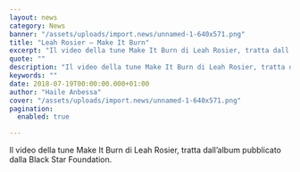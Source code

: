 ```yaml
---
layout: news
category: News
banner: "/assets/uploads/import.news/unnamed-1-640x571.png"
title: "Leah Rosier – Make It Burn"
excerpt: "Il video della tune Make It Burn di Leah Rosier, tratta dall’album pubblicato dalla Black Star Foundation"
quote: ""
description: "Il video della tune Make It Burn di Leah Rosier, tratta dall’album pubblicato dalla Black Star Foundation"
keywords: ""
date: 2018-07-19T00:00:00.000+01:00
author: "Haile Anbessa"
cover: "/assets/uploads/import.news/unnamed-1-640x571.png"
pagination:
  enabled: true

---
```


Il video della tune Make It Burn di Leah Rosier, tratta dall’album pubblicato dalla Black Star Foundation.
